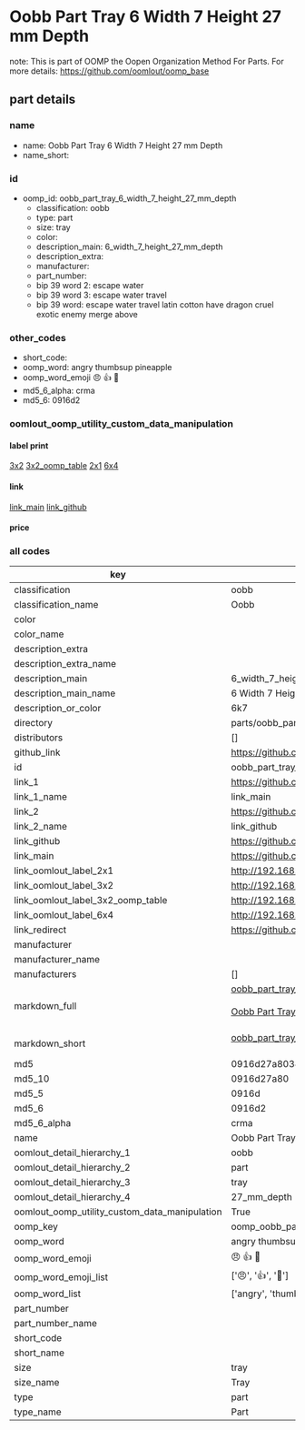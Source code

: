 # Oobb Part Tray 6 Width 7 Height 27 mm Depth  

note: This is part of OOMP the Oopen Organization Method For Parts. For more details: https://github.com/oomlout/oomp_base

##  part details
  







### name
* name: Oobb Part Tray 6 Width 7 Height 27 mm Depth
* name_short: 
### id
* oomp_id: oobb_part_tray_6_width_7_height_27_mm_depth
  * classification: oobb
  * type: part
  * size: tray
  * color: 
  * description_main: 6_width_7_height_27_mm_depth
  * description_extra: 
  * manufacturer: 
  * part_number: 
  * bip 39 word 2: escape water
  * bip 39 word 3: escape water travel
  * bip 39 word: escape water travel latin cotton have dragon cruel exotic enemy merge above

### other_codes
* short_code: 
* oomp_word: angry thumbsup pineapple
* oomp_word_emoji :angry: :thumbsup: :pineapple:
* md5_6_alpha: crma
* md5_6: 0916d2






### oomlout_oomp_utility_custom_data_manipulation
#### label print
[3x2](http://192.168.1.245:1112/?label=oomp%20crma)
[3x2_oomp_table](http://192.168.1.108:1112/?label=oomp%20crma)
[2x1](http://192.168.1.242:1112/?label=oomp%20crma)
[6x4](http://192.168.1.55:1112/?label=oomp%20crma)    

#### link

[link_main](https://github.com/oomlout/oomlout_oomp_version_1_messy/tree/main/parts/oobb_part_tray_6_width_7_height_27_mm_depth) [link_github](https://github.com/oomlout/oomlout_oomp_version_1_messy/tree/main/parts/oobb_part_tray_6_width_7_height_27_mm_depth)                             

#### price







### all codes 
| key | value |  
| --- | --- |  
| classification | oobb |  
| classification_name | Oobb |  
| color |  |  
| color_name |  |  
| description_extra |  |  
| description_extra_name |  |  
| description_main | 6_width_7_height_27_mm_depth |  
| description_main_name | 6 Width 7 Height 27 mm Depth |  
| description_or_color | 6k7 |  
| directory | parts/oobb_part_tray_6_width_7_height_27_mm_depth |  
| distributors | [] |  
| github_link | https://github.com/oomlout/oomlout_oomp_part_src/tree/main/parts/oobb_part_tray_6_width_7_height_27_mm_depth |  
| id | oobb_part_tray_6_width_7_height_27_mm_depth |  
| link_1 | https://github.com/oomlout/oomlout_oomp_version_1_messy/tree/main/parts/oobb_part_tray_6_width_7_height_27_mm_depth |  
| link_1_name | link_main |  
| link_2 | https://github.com/oomlout/oomlout_oomp_version_1_messy/tree/main/parts/oobb_part_tray_6_width_7_height_27_mm_depth |  
| link_2_name | link_github |  
| link_github | https://github.com/oomlout/oomlout_oomp_version_1_messy/tree/main/parts/oobb_part_tray_6_width_7_height_27_mm_depth |  
| link_main | https://github.com/oomlout/oomlout_oomp_version_1_messy/tree/main/parts/oobb_part_tray_6_width_7_height_27_mm_depth |  
| link_oomlout_label_2x1 | http://192.168.1.242:1112/?label=oomp%20crma |  
| link_oomlout_label_3x2 | http://192.168.1.245:1112/?label=oomp%20crma |  
| link_oomlout_label_3x2_oomp_table | http://192.168.1.108:1112/?label=oomp%20crma |  
| link_oomlout_label_6x4 | http://192.168.1.55:1112/?label=oomp%20crma |  
| link_redirect | https://github.com/oomlout/oomlout_oomp_version_1_messy/tree/main/parts/oobb_part_tray_6_width_7_height_27_mm_depth |  
| manufacturer |  |  
| manufacturer_name |  |  
| manufacturers | [] |  
| markdown_full | [oobb_part_tray_6_width_7_height_27_mm_depth](none)<br>[](none)<br>[Oobb Part Tray 6 Width 7 Height 27 Mm Depth](none)<br><br> |  
| markdown_short | [oobb_part_tray_6_width_7_height_27_mm_depth](none)<br><br> |  
| md5 | 0916d27a80348841a69867d7cf3df268 |  
| md5_10 | 0916d27a80 |  
| md5_5 | 0916d |  
| md5_6 | 0916d2 |  
| md5_6_alpha | crma |  
| name | Oobb Part Tray 6 Width 7 Height 27 mm Depth |  
| oomlout_detail_hierarchy_1 | oobb |  
| oomlout_detail_hierarchy_2 | part |  
| oomlout_detail_hierarchy_3 | tray |  
| oomlout_detail_hierarchy_4 | 27_mm_depth |  
| oomlout_oomp_utility_custom_data_manipulation | True |  
| oomp_key | oomp_oobb_part_tray_6_width_7_height_27_mm_depth |  
| oomp_word | angry thumbsup pineapple |  
| oomp_word_emoji | :angry: :thumbsup: :pineapple: |  
| oomp_word_emoji_list | [':angry:', ':thumbsup:', ':pineapple:'] |  
| oomp_word_list | ['angry', 'thumbsup', 'pineapple'] |  
| part_number |  |  
| part_number_name |  |  
| short_code |  |  
| short_name |  |  
| size | tray |  
| size_name | Tray |  
| type | part |  
| type_name | Part |  
